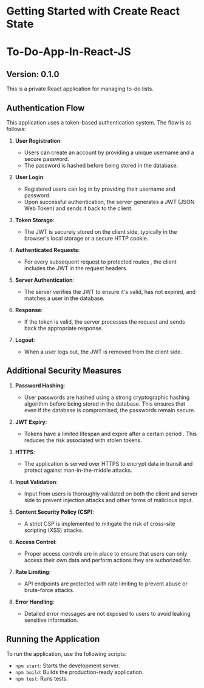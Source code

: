 # Getting Started with Create React State

# To-Do-App-In-React-JS

## Version: 0.1.0

This is a private React application for managing to-do lists.

## Authentication Flow

This application uses a token-based authentication system. The flow is as follows:

1. **User Registration**:
   - Users can create an account by providing a unique username and a secure password.
   - The password is hashed before being stored in the database.

2. **User Login**:
   - Registered users can log in by providing their username and password.
   - Upon successful authentication, the server generates a JWT (JSON Web Token) and sends it back to the client.

3. **Token Storage**:
   - The JWT is securely stored on the client side, typically in the browser's local storage or a secure HTTP cookie.

4. **Authenticated Requests**:
   - For every subsequent request to protected routes , the client includes the JWT in the request headers.

5. **Server Authentication**:
   - The server verifies the JWT to ensure it's valid, has not expired, and matches a user in the database.

6. **Response**:
   - If the token is valid, the server processes the request and sends back the appropriate response.

7. **Logout**:
   - When a user logs out, the JWT is removed from the client side.

## Additional Security Measures

1. **Password Hashing**:
   - User passwords are hashed using a strong cryptographic hashing algorithm before being stored in the database. This ensures that even if the database is compromised, the passwords remain secure.

2. **JWT Expiry**:
   - Tokens have a limited lifespan and expire after a certain period . This reduces the risk associated with stolen tokens.

3. **HTTPS**:
   - The application is served over HTTPS to encrypt data in transit and protect against man-in-the-middle attacks.

4. **Input Validation**:
   - Input from users is thoroughly validated on both the client and server side to prevent injection attacks and other forms of malicious input.

5. **Content Security Policy (CSP)**:
   - A strict CSP is implemented to mitigate the risk of cross-site scripting (XSS) attacks.

6. **Access Control**:
   - Proper access controls are in place to ensure that users can only access their own data and perform actions they are authorized for.

7. **Rate Limiting**:
   - API endpoints are protected with rate limiting to prevent abuse or brute-force attacks.

8. **Error Handling**:
   - Detailed error messages are not exposed to users to avoid leaking sensitive information.

## Running the Application

To run the application, use the following scripts:

- `npm start`: Starts the development server.
- `npm build`: Builds the production-ready application.
- `npm test`: Runs tests.



